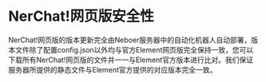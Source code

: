 # NerChat!网页版安全性

NerChat!网页版的版本更新完全由Neboer服务器中的自动化机器人自动部署，版本文件除了配置config.json以外均与官方Element网页版完全保持一致，您可以下载所有NerChat!网页版的文件并一一与Element官方版本进行比对。我们保证服务器所提供的静态文件与Element官方提供的对应版本完全一致。

